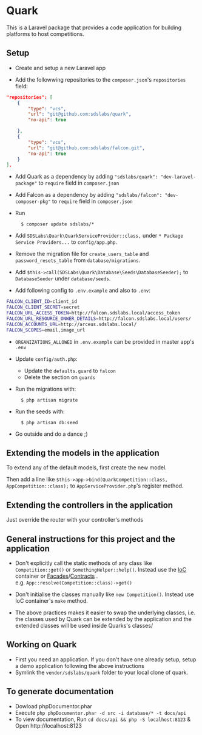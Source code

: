 # Quark

This is a Laravel package that provides a code application for building platforms to host competitions.

## Setup

- Create and setup a new Laravel app

- Add the followwing repositories to the `composer.json`'s `repositories` field:
```JSON
"repositories": [
	{
		"type": "vcs",
		"url": "git@github.com:sdslabs/quark",
		"no-api": true

	},
	{
		"type": "vcs",
		"url": "git@github.com:sdslabs/falcon.git",
		"no-api": true
	}
],
```

- Add Quark as a dependency by adding `"sdslabs/quark": "dev-laravel-package"`
to `require` field in `composer.json`

- Add Falcon as a dependency by adding `"sdslabs/falcon": "dev-composer-pkg"`
to `require` field in `composer.json`

- Run

		$ composer update sdslabs/*

- Add `SDSLabs\Quark\QuarkServiceProvider::class,` under
`* Package Service Providers...` to `config/app.php`.

- Remove the migration file for `create_users_table` and `password_resets_table`
from `database/migrations`.

- Add `$this->call(SDSLabs\Quark\Database\Seeds\DatabaseSeeder);` to
`DatabaseSeeder` under `database/seeds`.

- Add following config to `.env.example` and also to `.env`:
```bash
FALCON_CLIENT_ID=client_id
FALCON_CLIENT_SECRET=secret
FALCON_URL_ACCESS_TOKEN=http://falcon.sdslabs.local/access_token
FALCON_URL_RESOURCE_ONWER_DETAILS=http://falcon.sdslabs.local/users/
FALCON_ACCOUNTS_URL=http://arceus.sdslabs.local/
FALCON_SCOPES=email,image_url
```
- `ORGANIZATIONS_ALLOWED` in `.env.example` can be provided in master app's `.env`

- Update `config/auth.php`:
	- Update the `defaults.guard` to `falcon`
	- Delete the section on `guards`

- Run the migrations with:

		$ php artisan migrate

- Run the seeds with:

		$ php artisan db:seed

- Go outside and do a dance ;)

## Extending the models in the application

To extend any of the default models, first create the new model.

Then add a line like `$this->app->bind(QuarkCompetition::class, AppCompetition::class);`
to `AppServiceProvider.php`'s register method.

## Extending the controllers in the application

Just override the router with your controller's methods

## General instructions for this project and the application

- Don't explicitly call the static methods of any class like
`Competition::get()` or `SomethingHelper::help()`. Instead use the [IoC](https://laravel.com/docs/5.3/container#resolving) container or [Facades](https://laravel.com/docs/5.3/facades)/[Contracts](https://laravel.com/docs/5.3/contracts) .  
e.g. `App::resolve(Competition::class)->get()`

- Don't initialise the classes manually like `new Competition()`. Instead use
IoC container's `make` method.

- The above practices makes it easier to swap the underlying classes, i.e. the
classes used by Quark can be extended by the application and the extended
classes will be used inside Quarks's classes/

## Working on Quark

- First you need an application. If you don't have one already setup, setup a
demo application following the above instructions
- Symlink the `vendor/sdslabs/quark` folder to your local clone of quark.

## To generate documentation

- Dowload phpDocumentor.phar
- Execute `php phpDocumentor.phar -d src -i database/* -t docs/api`
- To view documentation, Run `cd docs/api && php -S localhost:8123` & Open http://localhost:8123

